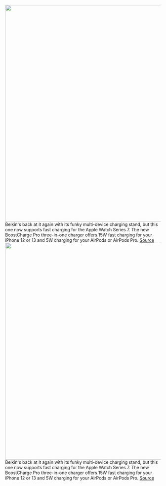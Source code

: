 <img src='https://cdn.vox-cdn.com/thumbor/G-t6imfGQGSHf8N_jFFpf91Edhc=/0x0:8000x7000/1200x800/filters:focal(3360x2860:4640x4140)/cdn.vox-cdn.com/uploads/chorus_image/image/71026643/belkin_charging_stand_apple.0.jpg' width='700px' /><br/>
Belkin's back at it again with its funky multi-device charging stand, but this one now supports fast charging for the Apple Watch Series 7. The new BoostCharge Pro three-in-one charger offers 15W fast charging for your iPhone 12 or 13 and 5W charging for your AirPods or AirPods Pro.
<a href='https://www.theverge.com/2022/6/28/23187183/belkin-magsafe-charging-stand-fast-charge-apple-watch-series-7'> Source <a/><img src='https://cdn.vox-cdn.com/thumbor/G-t6imfGQGSHf8N_jFFpf91Edhc=/0x0:8000x7000/1200x800/filters:focal(3360x2860:4640x4140)/cdn.vox-cdn.com/uploads/chorus_image/image/71026643/belkin_charging_stand_apple.0.jpg' width='700px' /><br/>
Belkin's back at it again with its funky multi-device charging stand, but this one now supports fast charging for the Apple Watch Series 7. The new BoostCharge Pro three-in-one charger offers 15W fast charging for your iPhone 12 or 13 and 5W charging for your AirPods or AirPods Pro.
<a href='https://www.theverge.com/2022/6/28/23187183/belkin-magsafe-charging-stand-fast-charge-apple-watch-series-7'> Source <a/>